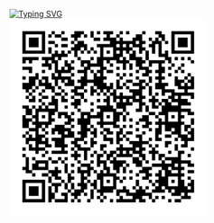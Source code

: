 [![Typing SVG](https://readme-typing-svg.demolab.com?font=Fira+Code&pause=1000&color=FFFFFF&random=false&width=435&lines=Please+donate+using+Monero+(XMR);Use+QR+code+below;Any+amount+is+appreciated;Thank+you+%F0%9F%91%8D)](https://git.io/typing-svg)<br />
<img src="monero.png" height=350 width=350>
